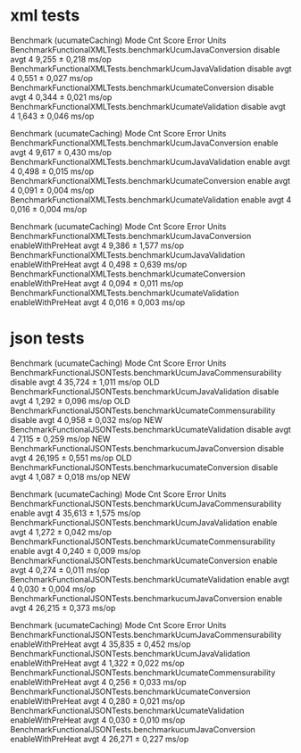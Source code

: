 # xml tests

Benchmark                                                (ucumateCaching)  Mode  Cnt  Score   Error  Units
BenchmarkFunctionalXMLTests.benchmarkUcumJavaConversion           disable  avgt    4  9,255 ± 0,218  ms/op
BenchmarkFunctionalXMLTests.benchmarkUcumJavaValidation           disable  avgt    4  0,551 ± 0,027  ms/op
BenchmarkFunctionalXMLTests.benchmarkUcumateConversion            disable  avgt    4  0,344 ± 0,021  ms/op
BenchmarkFunctionalXMLTests.benchmarkUcumateValidation            disable  avgt    4  1,643 ± 0,046  ms/op

Benchmark                                                (ucumateCaching)  Mode  Cnt  Score   Error  Units
BenchmarkFunctionalXMLTests.benchmarkUcumJavaConversion            enable  avgt    4  9,617 ± 0,430  ms/op
BenchmarkFunctionalXMLTests.benchmarkUcumJavaValidation            enable  avgt    4  0,498 ± 0,015  ms/op
BenchmarkFunctionalXMLTests.benchmarkUcumateConversion             enable  avgt    4  0,091 ± 0,004  ms/op
BenchmarkFunctionalXMLTests.benchmarkUcumateValidation             enable  avgt    4  0,016 ± 0,004  ms/op

Benchmark                                                 (ucumateCaching)  Mode  Cnt  Score   Error  Units
BenchmarkFunctionalXMLTests.benchmarkUcumJavaConversion  enableWithPreHeat  avgt    4  9,386 ± 1,577  ms/op
BenchmarkFunctionalXMLTests.benchmarkUcumJavaValidation  enableWithPreHeat  avgt    4  0,498 ± 0,639  ms/op
BenchmarkFunctionalXMLTests.benchmarkUcumateConversion   enableWithPreHeat  avgt    4  0,094 ± 0,011  ms/op
BenchmarkFunctionalXMLTests.benchmarkUcumateValidation   enableWithPreHeat  avgt    4  0,016 ± 0,003  ms/op

# json tests

Benchmark                                                       (ucumateCaching)  Mode  Cnt   Score   Error  Units
BenchmarkFunctionalJSONTests.benchmarkUcumJavaCommensurability           disable  avgt    4  35,724 ± 1,011  ms/op OLD
BenchmarkFunctionalJSONTests.benchmarkUcumJavaValidation                 disable  avgt    4   1,292 ± 0,096  ms/op OLD
BenchmarkFunctionalJSONTests.benchmarkUcumateCommensurability            disable  avgt    4   0,958 ± 0,032  ms/op NEW
BenchmarkFunctionalJSONTests.benchmarkUcumateValidation                  disable  avgt    4   7,115 ± 0,259  ms/op NEW
BenchmarkFunctionalJSONTests.benchmarkucumJavaConversion                 disable  avgt    4  26,195 ± 0,551  ms/op OLD
BenchmarkFunctionalJSONTests.benchmarkucumateConversion                  disable  avgt    4   1,087 ± 0,018  ms/op NEW

Benchmark                                                       (ucumateCaching)  Mode  Cnt   Score   Error  Units
BenchmarkFunctionalJSONTests.benchmarkUcumJavaCommensurability            enable  avgt    4  35,613 ± 1,575  ms/op
BenchmarkFunctionalJSONTests.benchmarkUcumJavaValidation                  enable  avgt    4   1,272 ± 0,042  ms/op
BenchmarkFunctionalJSONTests.benchmarkUcumateCommensurability             enable  avgt    4   0,240 ± 0,009  ms/op
BenchmarkFunctionalJSONTests.benchmarkUcumateConversion                   enable  avgt    4   0,274 ± 0,011  ms/op
BenchmarkFunctionalJSONTests.benchmarkUcumateValidation                   enable  avgt    4   0,030 ± 0,004  ms/op
BenchmarkFunctionalJSONTests.benchmarkucumJavaConversion                  enable  avgt    4  26,215 ± 0,373  ms/op

Benchmark                                                        (ucumateCaching)  Mode  Cnt   Score   Error  Units
BenchmarkFunctionalJSONTests.benchmarkUcumJavaCommensurability  enableWithPreHeat  avgt    4  35,835 ± 0,452  ms/op
BenchmarkFunctionalJSONTests.benchmarkUcumJavaValidation        enableWithPreHeat  avgt    4   1,322 ± 0,022  ms/op
BenchmarkFunctionalJSONTests.benchmarkUcumateCommensurability   enableWithPreHeat  avgt    4   0,256 ± 0,033  ms/op
BenchmarkFunctionalJSONTests.benchmarkUcumateConversion         enableWithPreHeat  avgt    4   0,280 ± 0,021  ms/op
BenchmarkFunctionalJSONTests.benchmarkUcumateValidation         enableWithPreHeat  avgt    4   0,030 ± 0,010  ms/op
BenchmarkFunctionalJSONTests.benchmarkucumJavaConversion        enableWithPreHeat  avgt    4  26,271 ± 0,227  ms/op